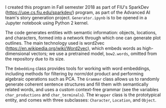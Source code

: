 I created this program in Fall semester 2018 as part of FIU's SparkDev (https://upe.cs.fiu.edu/sparkdev/) program, as part of the Advanced AI team's story generation project. `Generator.ipynb` is to be opened in a Jupyter notebook using  Python 2 kernel. 

The code generates entities with semantic information: objects, locations, and characters, formed into a network through which one can generate plot outlines. The main technology used is word2vec (https://en.wikipedia.org/wiki/Word2vec), which embeds words as high-dimensional vectors; we use a pretrained model, `bow2.words`, omitted from the repository due to its size. 

The `Embedding` class provides tools for working with word embeddings, including methods for filtering by norm/dot product and performing algebraic operations such as PCA. The `Grammar` class allows us to randomly generate coherent sentence structures and fill them with semantically related words, and uses a custom context-free grammar (see the variables `char_productions` and `char_terminals`). The `Wrapper` class is the prototypical entity, and comes with three subclasses: `Character`, `Location`, and `Object`. 